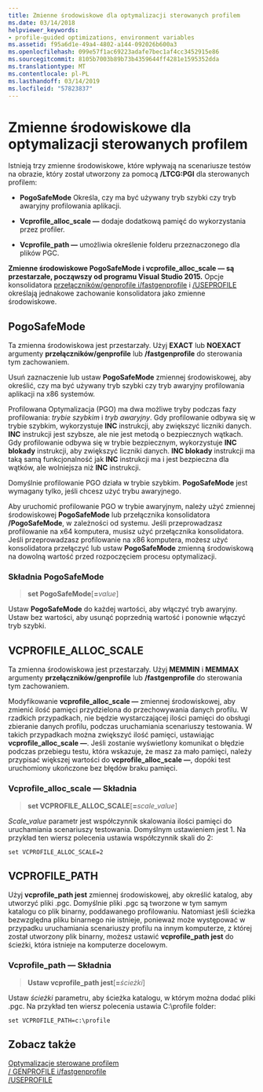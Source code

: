 ```yaml
---
title: Zmienne środowiskowe dla optymalizacji sterowanych profilem
ms.date: 03/14/2018
helpviewer_keywords:
- profile-guided optimizations, environment variables
ms.assetid: f95a6d1e-49a4-4802-a144-092026b600a3
ms.openlocfilehash: 099e57f1ac69223adafe7bec1af4cc3452915e86
ms.sourcegitcommit: 8105b7003b89b73b4359644ff4281e1595352dda
ms.translationtype: MT
ms.contentlocale: pl-PL
ms.lasthandoff: 03/14/2019
ms.locfileid: "57823837"
---
```

# <a name="environment-variables-for-profile-guided-optimizations"></a>Zmienne środowiskowe dla optymalizacji sterowanych profilem

Istnieją trzy zmienne środowiskowe, które wpływają na scenariusze testów na obrazie, który został utworzony za pomocą **/LTCG:PGI** dla sterowanych profilem:

- **PogoSafeMode** Określa, czy ma być używany tryb szybki czy tryb awaryjny profilowania aplikacji.

- **Vcprofile_alloc_scale —** dodaje dodatkową pamięć do wykorzystania przez profiler.

- **Vcprofile_path —** umożliwia określenie folderu przeznaczonego dla plików PGC.

**Zmienne środowiskowe PogoSafeMode i vcprofile_alloc_scale — są przestarzałe, począwszy od programu Visual Studio 2015.** Opcje konsolidatora [przełączników/genprofile i/fastgenprofile](reference/genprofile-fastgenprofile-generate-profiling-instrumented-build.md) i [/USEPROFILE](reference/useprofile.md) określają jednakowe zachowanie konsolidatora jako zmienne środowiskowe.

## <a name="pogosafemode"></a>PogoSafeMode

Ta zmienna środowiskowa jest przestarzały. Użyj **EXACT** lub **NOEXACT** argumenty **przełączników/genprofile** lub **/fastgenprofile** do sterowania tym zachowaniem.

Usuń zaznaczenie lub ustaw **PogoSafeMode** zmiennej środowiskowej, aby określić, czy ma być używany tryb szybki czy tryb awaryjny profilowania aplikacji na x86 systemów.

Profilowana Optymalizacja (PGO) ma dwa możliwe tryby podczas fazy profilowania: *trybie szybkim* i *tryb awaryjny*. Gdy profilowanie odbywa się w trybie szybkim, wykorzystuje **INC** instrukcji, aby zwiększyć liczniki danych. **INC** instrukcji jest szybsze, ale nie jest metodą o bezpiecznych wątkach. Gdy profilowanie odbywa się w trybie bezpiecznym, wykorzystuje **INC blokady** instrukcji, aby zwiększyć liczniki danych. **INC blokady** instrukcji ma taką samą funkcjonalność jak **INC** instrukcji ma i jest bezpieczna dla wątków, ale wolniejsza niż **INC** instrukcji.

Domyślnie profilowanie PGO działa w trybie szybkim. **PogoSafeMode** jest wymagany tylko, jeśli chcesz użyć trybu awaryjnego.

Aby uruchomić profilowanie PGO w trybie awaryjnym, należy użyć zmiennej środowiskowej **PogoSafeMode** lub przełącznika konsolidatora **/PogoSafeMode**, w zależności od systemu. Jeśli przeprowadzasz profilowanie na x64 komputera, musisz użyć przełącznika konsolidatora. Jeśli przeprowadzasz profilowanie na x86 komputera, możesz użyć konsolidatora przełączyć lub ustaw **PogoSafeMode** zmienną środowiskową na dowolną wartość przed rozpoczęciem procesu optymalizacji.

### <a name="pogosafemode-syntax"></a>Składnia PogoSafeMode

> **set PogoSafeMode**[**=**_value_]

Ustaw **PogoSafeMode** do każdej wartości, aby włączyć tryb awaryjny. Ustaw bez wartości, aby usunąć poprzednią wartość i ponownie włączyć tryb szybki.

## <a name="vcprofileallocscale"></a>VCPROFILE_ALLOC_SCALE

Ta zmienna środowiskowa jest przestarzały. Użyj **MEMMIN** i **MEMMAX** argumenty **przełączników/genprofile** lub **/fastgenprofile** do sterowania tym zachowaniem.

Modyfikowanie **vcprofile_alloc_scale —** zmiennej środowiskowej, aby zmienić ilość pamięci przydzielona do przechowywania danych profilu. W rzadkich przypadkach, nie będzie wystarczającej ilości pamięci do obsługi zbieranie danych profilu, podczas uruchamiania scenariuszy testowania. W takich przypadkach można zwiększyć ilość pamięci, ustawiając **vcprofile_alloc_scale —**. Jeśli zostanie wyświetlony komunikat o błędzie podczas przebiegu testu, która wskazuje, że masz za mało pamięci, należy przypisać większej wartości do **vcprofile_alloc_scale —**, dopóki test uruchomiony ukończone bez błędów braku pamięci.

### <a name="vcprofileallocscale-syntax"></a>Vcprofile_alloc_scale — Składnia

> **set VCPROFILE_ALLOC_SCALE**[__=__*scale_value*]

*Scale_value* parametr jest współczynnik skalowania ilości pamięci do uruchamiania scenariuszy testowania.  Domyślnym ustawieniem jest 1. Na przykład ten wiersz polecenia ustawia współczynnik skali do 2:

`set VCPROFILE_ALLOC_SCALE=2`

## <a name="vcprofilepath"></a>VCPROFILE_PATH

Użyj **vcprofile_path jest** zmiennej środowiskowej, aby określić katalog, aby utworzyć pliki .pgc. Domyślnie pliki .pgc są tworzone w tym samym katalogu co plik binarny, poddawanego profilowaniu. Natomiast jeśli ścieżka bezwzględna pliku binarnego nie istnieje, ponieważ może występować w przypadku uruchamiania scenariuszy profilu na innym komputerze, z której został utworzony plik binarny, możesz ustawić **vcprofile_path jest** do ścieżki, która istnieje na komputerze docelowym.

### <a name="vcprofilepath-syntax"></a>Vcprofile_path — Składnia

> **Ustaw vcprofile_path jest**[**=**_ścieżki_]

Ustaw *ścieżki* parametru, aby ścieżka katalogu, w którym można dodać pliki .pgc. Na przykład ten wiersz polecenia ustawia C:\profile folder:

`set VCPROFILE_PATH=c:\profile`

## <a name="see-also"></a>Zobacz także

[Optymalizacje sterowane profilem](profile-guided-optimizations.md)<br/>
[/ GENPROFILE i/fastgenprofile](reference/genprofile-fastgenprofile-generate-profiling-instrumented-build.md)<br/>
[/USEPROFILE](reference/useprofile.md)<br/>
